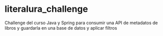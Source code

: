 # literalura_challenge
Challenge del curso Java y Spring para consumir una API de metadatos de libros y guardarla en una base de datos y aplicar filtros
